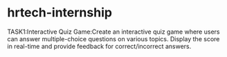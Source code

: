 # hrtech-internship
TASK1:Interactive Quiz Game:Create an interactive quiz game where users can answer multiple-choice questions on various topics. Display the score in real-time and provide feedback for correct/incorrect answers.




